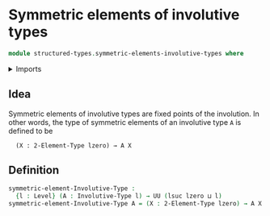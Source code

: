 # Symmetric elements of involutive types

```agda
module structured-types.symmetric-elements-involutive-types where
```

<details><summary>Imports</summary>

```agda
open import foundation.universe-levels

open import structured-types.involutive-types

open import univalent-combinatorics.2-element-types
```

</details>

## Idea

Symmetric elements of involutive types are fixed points of the involution. In
other words, the type of symmetric elements of an involutive type `A` is defined
to be

```text
  (X : 2-Element-Type lzero) → A X
```

## Definition

```agda
symmetric-element-Involutive-Type :
  {l : Level} (A : Involutive-Type l) → UU (lsuc lzero ⊔ l)
symmetric-element-Involutive-Type A = (X : 2-Element-Type lzero) → A X
```

